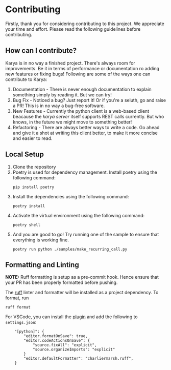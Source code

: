 # Contributing

Firstly, thank you for considering contributing to this project. We appreciate your time and effort. Please read the following guidelines before contributing.

## How can I contribute?

Karya is in no way a finished project. There's always room for improvements. Be it in terms of performance or documentation ro adding new features or fixing bugs! Following are some of the ways one can contribute to Karya:

1. Documentation - There is never enough documentation to explain something simply by reading it. But we can try!
2. Bug Fix - Noticed a bug? Just report it! Or if you're a seluth, go and raise a PR! This is in no way a bug-free software.
3. New Features - Currently the python client is a web-based client beacause the _karya server_ itself supports REST calls currently. But who knows, in the future we might move to something better!
4. Refactoring - There are always better ways to write a code. Go ahead and give it a shot at writing this client better, to make it more concise and easier to read.

## Local Setup

1. Clone the repository
2. Poetry is used for dependency management. Install poetry using the following command:
    ```shell
    pip install poetry
    ```
3. Install the dependencies using the following command:
    ```shell
    poetry install
    ```
4. Activate the virtual environment using the following command:
    ```shell
    poetry shell
    ```
5. And you are good to go! Try running one of the sample to ensure that everything is working fine.
    ```shell
    poetry run python ./samples/make_recurring_call.py
    ```

## Formatting and Linting

**NOTE:** Ruff formatting is setup as a pre-commit hook. Hence ensure that your PR has been properly formatted before pushing.

The [ruff](https://docs.astral.sh/ruff/) linter and formatter will be installed as a project dependency. To format, run
```shell
ruff format
```

For VSCode, you can install the [plugin](https://marketplace.visualstudio.com/items?itemName=charliermarsh.ruff) and add the following to `settings.json`:
```
    "[python]": {
        "editor.formatOnSave": true,
        "editor.codeActionsOnSave": {
            "source.fixAll": "explicit",
            "source.organizeImports": "explicit"
        }
        "editor.defaultFormatter": "charliermarsh.ruff",
    }
```
